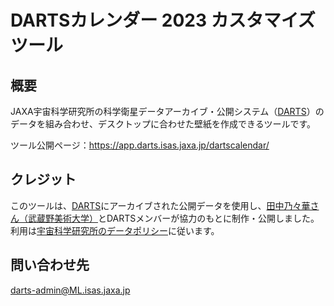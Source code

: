 # DARTSカレンダー 2023 カスタマイズツール

<!---
<a href="https://darts.isas.jaxa.jp/index.html.ja">
<img alt="DARTS" src="https://darts.isas.jaxa.jp/common/logo_white/logo_darts_large.png" />
</a>
&nbsp;
<a href="https://c-soda.isas.jaxa.jp/index.html.ja">
<img alt="C-SODA" src="https://darts.isas.jaxa.jp/common/logo_white/logo_csoda.png" />
</a>
&nbsp;
<a href="https://www.isas.jaxa.jp/">
<img alt="ISAS" src="https://darts.isas.jaxa.jp/common/logo_white/logo_isas.png" />
</a>
&nbsp;
</a>
<a href="https://www.jaxa.jp/">
<img alt="JAXA" src="https://darts.isas.jaxa.jp/common/logo_white/logo_jaxa.png" />
</a>
--->

<!---
![Contributors](https://img.shields.io/github/contributors/darts-isas/calendargen)
![Forks](https://img.shields.io/github/forks/darts-isas/calendargen)
![Stars](https://img.shields.io/github/stars/darts-isas/calendargen)
![Licence](https://img.shields.io/github/license/darts-isas/calendargen)
![Issues](https://img.shields.io/github/issues/darts-isas/calendargen)
--->

## 概要
JAXA宇宙科学研究所の科学衛星データアーカイブ・公開システム（[DARTS](https://darts.isas.jaxa.jp/index.html.ja)）のデータを組み合わせ、デスクトップに合わせた壁紙を作成できるツールです。

ツール公開ページ：https://app.darts.isas.jaxa.jp/dartscalendar/

## クレジット
このツールは、[DARTS](https://darts.isas.jaxa.jp/index.html.ja)にアーカイブされた公開データを使用し、[田中乃々華さん（武蔵野美術大学）](https://www.vivivit.com/tanakanonoka)とDARTSメンバーが協力のもとに制作・公開しました。
利用は[宇宙科学研究所のデータポリシー](https://www.isas.jaxa.jp/researchers/data-policy/)に従います。

## 問い合わせ先
darts-admin@ML.isas.jaxa.jp
